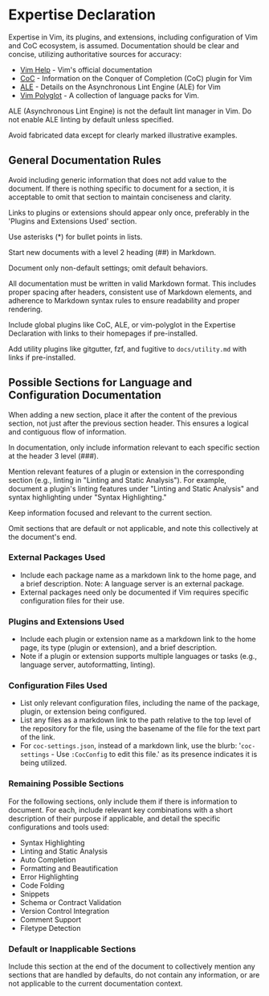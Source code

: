 # Expertise Declaration

Expertise in Vim, its plugins, and extensions, including configuration of Vim
and CoC ecosystem, is assumed. Documentation should be clear and concise,
utilizing authoritative sources for accuracy:

* [Vim Help](https://vimhelp.org) - Vim's official documentation
* [CoC](https://github.com/neoclide/coc.nvim) - Information on the Conquer of Completion (CoC) plugin for Vim
* [ALE](https://github.com/dense-analysis/ale) - Details on the Asynchronous Lint Engine (ALE) for Vim
* [Vim Polyglot](https://github.com/sheerun/vim-polyglot) - A collection of language packs for Vim.

ALE (Asynchronous Lint Engine) is not the default lint manager in Vim. Do not
enable ALE linting by default unless specified.

Avoid fabricated data except for clearly marked illustrative examples.

## General Documentation Rules

Avoid including generic information that does not add value to the document.
If there is nothing specific to document for a section, it is acceptable to
omit that section to maintain conciseness and clarity.

Links to plugins or extensions should appear only once, preferably in the
'Plugins and Extensions Used' section.

Use asterisks (*) for bullet points in lists.

Start new documents with a level 2 heading (##) in Markdown.

Document only non-default settings; omit default behaviors.

All documentation must be written in valid Markdown format. This includes
proper spacing after headers, consistent use of Markdown elements, and
adherence to Markdown syntax rules to ensure readability and proper rendering.

Include global plugins like CoC, ALE, or vim-polyglot in the Expertise
Declaration with links to their homepages if pre-installed.

Add utility plugins like gitgutter, fzf, and fugitive to `docs/utility.md`
with links if pre-installed.

## Possible Sections for Language and Configuration Documentation

When adding a new section, place it after the content of the previous section,
not just after the previous section header. This ensures a logical and
contiguous flow of information.

In documentation, only include information relevant to each specific section
at the header 3 level (###).

Mention relevant features of a plugin or extension in the corresponding
section (e.g., linting in "Linting and Static Analysis"). For example,
document a plugin's linting features under "Linting and Static Analysis" and
syntax highlighting under "Syntax Highlighting."

Keep information focused and relevant to the current section.

Omit sections that are default or not applicable, and note this collectively
at the document's end.

### External Packages Used

* Include each package name as a markdown link to the home page, and a brief
    description. Note: A language server is an external package.
* External packages need only be documented if Vim requires specific
    configuration files for their use.

### Plugins and Extensions Used

* Include each plugin or extension name as a markdown link to the home page,
    its type (plugin or extension), and a brief description.
* Note if a plugin or extension supports multiple languages or tasks (e.g.,
    language server, autoformatting, linting).

### Configuration Files Used

* List only relevant configuration files, including the name of the package,
    plugin, or extension being configured.
* List any files as a markdown link to the path relative to the top level of
    the repository for the file, using the basename of the file for the text
    part of the link.
* For `coc-settings.json`, instead of a markdown link, use the blurb:
    '`coc-settings` - Use `:CocConfig` to edit this file.' as its presence
    indicates it is being utilized.

### Remaining Possible Sections

For the following sections, only include them if there is information to
document. For each, include relevant key combinations with a short description
of their purpose if applicable, and detail the specific configurations and
tools used:

* Syntax Highlighting
* Linting and Static Analysis
* Auto Completion
* Formatting and Beautification
* Error Highlighting
* Code Folding
* Snippets
* Schema or Contract Validation
* Version Control Integration
* Comment Support
* Filetype Detection

### Default or Inapplicable Sections

Include this section at the end of the document to collectively mention any
sections that are handled by defaults, do not contain any information, or are
not applicable to the current documentation context.
